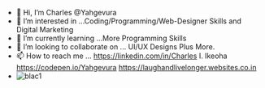 - 👋 Hi, I’m Charles @Yahgevura 
- 👀 I’m interested in ...Coding/Programming/Web-Designer Skills and Digital Marketing
- 🌱 I’m currently learning ...More Programming Skills
- 💞️ I’m looking to collaborate on ... UI/UX Designs Plus More.
- 📫 How to reach me ...  https://linkedin.com/in/Charles I. Ikeoha https://codepen.io/Yahgevura https://laughandlivelonger.websites.co.in
- ![blac1](https://user-images.githubusercontent.com/106199722/170825659-8beb562d-715f-48d6-82fe-bff99a1ec9c5.png)

<!---
Yahgevura/Yahgevura is a ✨ special ✨ repository because its `README.md` (this file) appears on your GitHub profile.
You can click the Preview link to take a look at your changes.
--->
